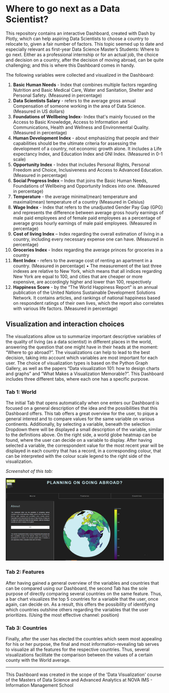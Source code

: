 # Where to go next as a Data Scientist?

This repository contains an interactive Dashboard, created with Dash by Plotly, which can help aspiring Data Scientists to choose a country to relocate to, given a fair number of factors. This topic seemed up to date and especially relevant as first-year Data Science Master’s Students: Where to go next. Either as a professional internship or for an actual job, the choice and decision on a country, after the decision of moving abroad, can be quite challenging; and this is where this Dashboard comes in handy. 

The following variables were collected and visualized in the Dashboard:

1. __Basic Human Needs__ - Index that combines multiple factors regarding Nutrition and Basic Medical Care, Water
and Sanitation, Shelter and Personal Safety. (Measured in percentage) <br>
2. __Data Scientists Salary__ - refers to the average gross annual Compensation of someone working in the area of
Data Science. (Measured in US dollars)<br>
3. __Foundations of Wellbeing Index__- Index that's mainly focused on the Access to Basic Knowledge, Access to
Information and Communications, Health and Wellness and Environmental Quality. (Measured in percentage)<br>
4. __Human Development Index__ - about emphasizing that people and their capabilities should be the ultimate
criteria for assessing the development of a country, not economic growth alone. It includes a Life expectancy
Index, and Education Index and GNI Index. (Measured in 0-1 scale)<br>
5. __Opportunity Index__ - Index that includes Personal Rights, Personal Freedom and Choice, Inclusiveness and
Access to Advanced Education. (Measured in percentage)<br>
6. __Social Progress Index__ – Index that joins the Basic Human Needs, Foundations of Wellbeing and Opportunity
Indices into one. (Measured in percentage)<br>
7. __Temperature__ - the average minimal(mean) temperature and maximal(mean) temperature of a country
(Measured in Celsius)<br>
8. __Wage Index__ - Index that refers to the unadjusted Gender Pay Gap (GPG) and represents the difference
between average gross hourly earnings of male paid employees and of female paid employees as a percentage
of average gross hourly earnings of male paid employees. (Measured in percentage)<br>
9. __Cost of living Index__ – Index regarding the overall estimation of living in a country, including every necessary
expense one can have. (Measured in percentage)<br>
10. __Groceries Index__ - Index regarding the average princes for groceries in a country<br>
11. __Rent Index__ - refers to the average cost of renting an apartment in a country. (Measured in percentage)
• The measurement of the last three indexes are relative to New York, which means that all indices
regarding New York are equal to 100, and cities that are cheaper or more expensive, are
accordingly higher and lower than 100, respectively<br>
12. __Happiness Score__ - by the “The World Happiness Report” is an annual publication of the United Nations
Sustainable Development Solutions Network. It contains articles, and rankings of national happiness based on
respondent ratings of their own lives, which the report also correlates with various life factors. (Measured in
percentage)<br>

<p>
  

## Visualization and interaction choices
The visualizations allow us to summarize important descriptive
variables of the quality of living (as a data scientist) in different places in the world, answering the question that one might
have in their heads at the moment: “Where to go abroad?”. The visualizations can help to lead to the best decision,
taking into account which variables are most important for each user.
The choice of visualization types is based on the Python Graph Gallery, as well as the papers “Data visualization 101: how to design charts
and graphs” and “What Makes a Visualization Memorable?”.
This Dashboard includes three different tabs, where each one has a specific purpose.

### Tab 1: World
The initial Tab that opens automatically when one enters our Dashboard is focused on a general description of the
idea and the possibilities that this Dashboard offers. This tab offers a great overview for the user, to pique a general interest and to compare values for the same variable on various continents. Additionally, by selecting a variable, beneath the selection Dropdown there will be displayed a small description of the variable,
similar to the definitions above. On the right side, a world globe heatmap can be found, where the user can decide on a variable to display. After
having selected a variable, the correspondent value for the most recent year will be displayed in each country that
has a record, in a corresponding colour, that can be interpreted with the colour scale legend to the right side of the
visualization. <p>

  _Screenshot of this tab:_ <br>

![Tab 1 Screenshot](./Data/tab1.PNG) 
<br>
  
### Tab 2: Features
After having gained a general overview of the variables and countries that can be compared using our Dashboard,
the second Tab has the sole purpose of directly comparing several countries on the same feature.
Thus, a bar chart visualizes the top 5 countries for a variable that the user, once again,
can decide on. As a result, this offers the possibility of identifying which countries outshine others regarding the
variables that the user prioritizes. (Using the most effective channel: position) <p>
  
### Tab 3: Countries
Finally, after the user has elected the countries which seem most appealing for his or her purpose, the final and
most information-revealing tab serves to visualize all the features for the respective countries. Thus, several visualizations facilitate the comparison between the values of a certain county with the World average. 

<p>
<hr>
This Dashboard was created in the scope of the 'Data Visualization' course of the Masters of Data Science and Advanced Analytics at NOVA IMS - Information Management School

